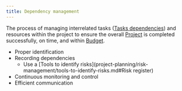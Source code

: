```yaml
---
title: Dependency management
---
```

The process of managing interrelated tasks ([Tasks dependencies](project-planning/estimations/tasks-dependencies.md)) and resources within the project to ensure the overall [Project](foundations-of-project-management/project/project.md) is completed successfully, on time, and within [Budget](project-initiation/budget/budget.md).

- Proper identification
- Recording dependencies
	- Use a [Tools to identify risks](project-planning/risk-management/tools-to-identify-risks.md#Risk register)
- Continuous monitoring and control 
- Efficient communication




